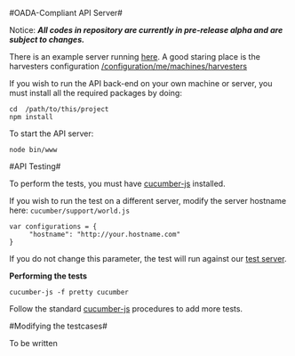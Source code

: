 #OADA-Compliant API Server#

Notice: ***All codes in repository are currently in pre-release alpha and are subject to changes.***

There is an example server running [here](http://oada-test.herokuapp.com). A good staring place is the harvesters configuration [/configuration/me/machines/harvesters](http://oada-test.herokuapp.com/configurations/me/machines/harvesters?_expand=2)

If you wish to run the API back-end on your own machine or server, you must install all the required packages by doing:
    
    cd  /path/to/this/project
    npm install
	
To start the API server:

    node bin/www

#API Testing#

To perform the tests, you must have [cucumber-js](https://github.com/cucumber/cucumber-js) installed.

If you wish to run the test on a different server, modify the server hostname here: `cucumber/support/world.js`
    
    var configurations = {
         "hostname": "http://your.hostname.com"
	}

If you do not change this parameter, the test will run against our [test server](http://oada-test.herokuapp.com). 

**Performing the tests**

    cucumber-js -f pretty cucumber

Follow the standard [cucumber-js](https://github.com/cucumber/cucumber-js) procedures to add more tests.

#Modifying the testcases#

To be written